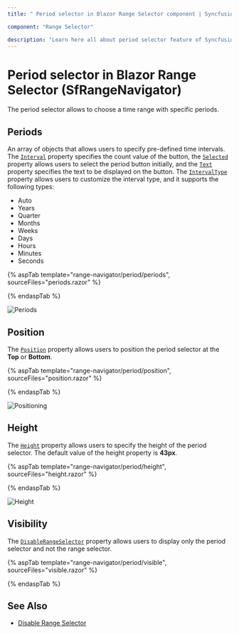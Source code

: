 ```yaml
---
title: " Period selector in Blazor Range Selector component | Syncfusion "

component: "Range Selector"

description: "Learn here all about period selector feature of Syncfusion Blazor Range Selector (SfRangeNavigator) component and more."
---
```


# Period selector in Blazor Range Selector (SfRangeNavigator)

The period selector allows to choose a time range with specific periods.

## Periods

An array of objects that allows users to specify pre-defined time intervals. The [`Interval`](https://help.syncfusion.com/cr/blazor/Syncfusion.Blazor.Charts.RangeNavigatorPeriod.html#Syncfusion_Blazor_Charts_RangeNavigatorPeriod_Interval) property specifies the count value of the button, the [`Selected`](https://help.syncfusion.com/cr/blazor/Syncfusion.Blazor.Charts.RangeNavigatorPeriod.html#Syncfusion_Blazor_Charts_RangeNavigatorPeriod_Selected) property allows users to select the period button initially, and the [`Text`](https://help.syncfusion.com/cr/blazor/Syncfusion.Blazor.Charts.RangeNavigatorPeriod.html#Syncfusion_Blazor_Charts_RangeNavigatorPeriod_Text) property specifies the text to be displayed on the button. The [`IntervalType`](https://help.syncfusion.com/cr/blazor/Syncfusion.Blazor.Charts.RangeNavigatorPeriod.html#Syncfusion_Blazor_Charts_RangeNavigatorPeriod_IntervalType) property allows users to customize the interval type, and it supports the following types:

* Auto
* Years
* Quarter
* Months
* Weeks
* Days
* Hours
* Minutes
* Seconds

{% aspTab template="range-navigator/period/periods", sourceFiles="periods.razor" %}

{% endaspTab %}

![Periods](images/period-selector/periods.png)

## Position

The [`Position`](https://help.syncfusion.com/cr/blazor/Syncfusion.Blazor.Charts.RangeNavigatorPeriodSelectorSettings.html#Syncfusion_Blazor_Charts_RangeNavigatorPeriodSelectorSettings_Position) property allows users to position the period selector at the **Top** or **Bottom**.

{% aspTab template="range-navigator/period/position", sourceFiles="position.razor" %}

{% endaspTab %}

![Positioning](images/period-selector/position.png)

## Height

The [`Height`](https://help.syncfusion.com/cr/blazor/Syncfusion.Blazor.Charts.RangeNavigatorPeriodSelectorSettings.html#Syncfusion_Blazor_Charts_RangeNavigatorPeriodSelectorSettings_Height) property allows users to specify the height of the period selector. The default value of the height property is **43px**.

{% aspTab template="range-navigator/period/height", sourceFiles="height.razor" %}

{% endaspTab %}

![Height](images/period-selector/height.png)

## Visibility

The [`DisableRangeSelector`](https://help.syncfusion.com/cr/blazor/Syncfusion.Blazor.Charts.SfRangeNavigator.html#Syncfusion_Blazor_Charts_SfRangeNavigator_DisableRangeSelector) property allows users to display only the period selector and not the range selector.

{% aspTab template="range-navigator/period/visible", sourceFiles="visible.razor" %}

{% endaspTab %}

## See Also

* [Disable Range Selector](./light-weight/)